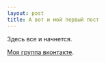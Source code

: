 ```yaml
---
layout: post
title: А вот и мой первый пост
---
```


Здесь все и начнется. 

[Моя группа вконтакте](https://vk.com/mywaylife).
